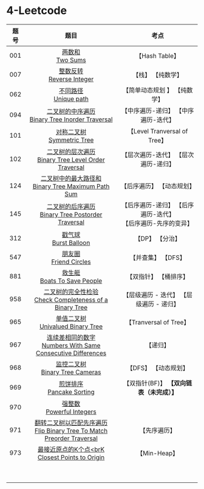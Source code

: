# 4-Leetcode

| 题号 |                             题目                             |                             考点                             |
| :--: | :----------------------------------------------------------: | :----------------------------------------------------------: |
| 001  |               [两数和<br>Two Sums](doc/001.md)               |                        【Hash Table】                        |
| 007  |          [整数反转<br/>Reverse Integer](doc/007.md)          |                      【栈】 【纯数学】                       |
| 062  |            [不同路径<br>Unique path](doc/062.md)             |                 【简单动态规划 】 【纯数学】                 |
| 094  | [二叉树的中序遍历<br/>Binary Tree Inorder Traversal](doc/094.md) |             【中序遍历-递归】 【中序遍历-迭代】              |
| 101  |          [对称二叉树<br>Symmetric Tree](doc/101.md)          |                 【Level Tranversal of Tree】                 |
| 102  | [二叉树的层次遍历<br>Binary Tree Level Order Traversal](doc/102.md) |             【层次遍历-迭代】 【层次遍历-递归】              |
| 124  | [二叉树中的最大路径和<br>Binary Tree Maximum Path Sum](doc/124.md) |                  【后序遍历】 【动态规划】                   |
| 145  | [二叉树的后序遍历<br>Binary Tree Postorder Traversal](doc/145.md) | 【后序遍历-递归】 【后序遍历-迭代】<br>【后序遍历-先序的变异】 |
| 312  |            [戳气球<br>Burst Balloon](doc/312.md)             |                       【DP】 【分治】                        |
| 547  |            [朋友圈<br>Friend Circles](doc/547.md)            |                      【并查集】 【DFS】                      |
| 881  |         [救生艇<br>Boats To Save People](doc/881.md)         |                    【双指针】 【桶排序】                     |
| 958  | [二叉树的完全性检验<br/>Check Completeness of a Binary Tree](doc/958.md) |           【层级遍历 - 迭代】 【层级遍历 - 递归】            |
| 965  |      [单值二叉树<br>Univalued Binary Tree](doc/965.md)       |                    【Tranversal of Tree】                    |
| 967  | [连续差相同的数字<br>Numbers With Same Consecutive Differences](doc/967.md) |                           【递归】                           |
| 968  |       [监控二叉树<br>Binary Tree Cameras](doc/968.md)        |                     【DFS】 【动态规划】                     |
| 969  |          [煎饼排序<br/>Pancake Sorting](doc/969.md)          |          【双指针(BF)】 **【双向链表（未完成）】**           |
| 970  |          [强整数<br>Powerful Integers](doc/970.md)           |                                                              |
| 971  | [翻转二叉树以匹配先序遍历<br>Flip Binary Tree To Match Preorder Traversal](doc/971.md) |                         【先序遍历】                         |
| 973  | [最接近原点的K个点<brK Closest Points to Origin](doc/973.md) |                         【Min-Heap】                         |
|      |                       [<br>](doc/.md)                        |                                                              |
|      |                       [<br>](doc/.md)                        |                                                              |

